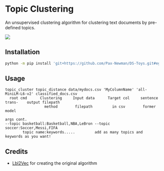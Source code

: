# Topic Clustering

An unsupervised clustering algorithm for clustering text documents by pre-defined topics. 

![](https://raw.githubusercontent.com/sebischair/Lbl2Vec/main/images/Document_assignment_example.png)

## Installation

```bash
python -m pip install 'git+https://github.com/Pax-Newman/DS-Toys.git#egg=Topic%20Clustering&subdirectory=Topic%20Clustering'
```


## Usage

```
topic_cluster topic_distance data/mydocs.csv 'MyColumnName' 'all-MiniLM-L6-v2' classified_docs.csv
  root cmd      Clustering     Input data      Target col     sentence trans-    output filepath
                  method        filepath         in csv        former model

args cont.
--topic basketball:Basketball,NBA,LeBron --topic soccer:Soccer,Messi,FIFA
        topic name:keywords.....         add as many topics and keywords as you want!
```

## Credits

 - [Lbl2Vec](https://github.com/sebischair/Lbl2Vec) for creating the original algorithm
